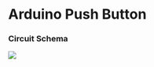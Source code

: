 # Arduino Push Button

<h3>Circuit Schema</h3>
<img src="http://blogmasterwalkershop.com.br/wp-content/uploads/2017/01/img01_arduino_utilizando_push_button_chave_tactil_led_liga_desliga_botao.png">
